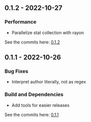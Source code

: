 ## 0.1.2 - 2022-10-27

### Performance
- Parallelize stat collection with rayon

See the commits here: [0.1.2]

[0.1.2]: https://github.com/lukehsiao/git-stats/compare/v0.1.1...v0.1.2


## 0.1.1 - 2022-10-26

### Bug Fixes
- Interpret author literally, not as regex

### Build and Dependencies
- Add tools for easier releases

See the commits here: [0.1.1]

[0.1.1]: https://github.com/lukehsiao/git-stats/compare/v0.1.0...v0.1.1



